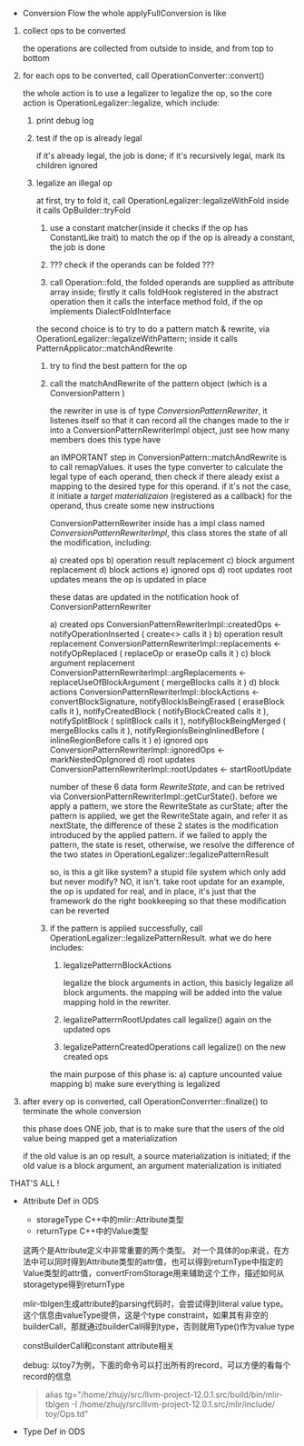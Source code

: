 * Conversion Flow
the whole applyFullConversion is like

1. collect ops to be converted

   the operations are collected from outside to inside, and from top
   to bottom

2. for each ops to be converted, call OperationConverter::convert()

   the whole action is to use a legalizer to legalize the op, so the
   core action is OperationLegalizer::legalize, which include:

   1. print debug log

   2. test if the op is already legal

      if it's already legal, the job is done; if it's recursively
      legal, mark its children ignored

   3. legalize an illegal op
   
      at first, try to fold it, call
      OperationLegalizer::legalizeWithFold inside it calls
      OpBuilder::tryFold
	 
       1. use a constant matcher(inside it checks if the op has
          ConstantLike trait) to match the op if the op is already a
          constant, the job is done
		
	   2. ??? check if the operands can be folded ???
	   
	   3. call Operation::fold, the folded operands are supplied as
          attribute array inside; firstly it calls foldHook registered
          in the abstract operation then it calls the interface method
          fold, if the op implements DialectFoldInterface
		
       the second choice is to try to do a pattern match & rewrite,
       via OperationLegalizer::legalizeWithPattern; inside it calls
       PatternApplicator::matchAndRewrite

       1. try to find the best pattern for the op
	 
       2. call the matchAndRewrite of the pattern object (which is a
          ConversionPattern )
	 
	      the rewriter in use is of type *ConversionPatternRewriter*,
          it listenes itself so that it can record all the changes
          made to the ir into a ConversionPatternRewriterImpl object,
          just see how many members does this type have

          an IMPORTANT step in ConversionPattern::matchAndRewrite is
          to call remapValues. it uses the type converter to calculate
          the legal type of each operand, then check if there aleady
          exist a mapping to the desired type for this operand. if
          it's not the case, it initiate a _target materializaion_
          (registered as a callback) for the operand, thus create some
          new instructions

          ConversionPatternRewriter inside has a impl class named
          *ConversionPatternRewriterImpl*, this class stores the state
          of all the modification, including:
		  
		  a) created ops
		  b) operation result replacement
		  c) block argument replacement
		  d) block actions
		  e) ignored ops
		  d) root updates
		     root updates means the op is updated in place
			 
		  these datas are updated in the notification hook of
          ConversionPatternRewriter
		  
		  a) created ops
		     ConversionPatternRewriterImpl::createdOps <- notifyOperationInserted ( create<> calls it )
		  b) operation result replacement
		     ConversionPatternRewriterImpl::replacements <- notifyOpReplaced ( replaceOp or eraseOp calls it )
		  c) block argument replacement
		     ConversionPatternRewriterImpl::argReplacements <- replaceUseOfBlockArgument ( mergeBlocks calls it )
		  d) block actions
		     ConversionPatternRewriterImpl::blockActions <- convertBlockSignature, notifyBlockIsBeingErased ( eraseBlock calls it ), 
			                                                notifyCreatedBlock ( notifyBlockCreated calls it ), notifySplitBlock ( splitBlock calls it ),
															notifyBlockBeingMerged ( mergeBlocks calls it ),
															notifyRegionIsBeingInlinedBefore ( inlineRegionBefore calls it )
		  e) ignored ops
		     ConversionPatternRewriterImpl::ignoredOps <- markNestedOpIgnored
		  d) root updates
		     ConversionPatternRewriterImpl::rootUpdates <- startRootUpdate
			 
		  number of these 6 data form *RewriteState*, and can be
          retrived via ConversionPatternRewriterImpl::getCurState().
          before we apply a pattern, we store the RewriteState as
          curState; after the pattern is applied, we get the
          RewriteState again, and refer it as nextState, the
          difference of these 2 states is the modification introduced
          by the applied pattern. if we failed to apply the pattern,
          the state is reset, otherwise, we resolve the difference of
          the two states in OperationLegalizer::legalizePatternResult
		  
		  so, is this a git like system? a stupid file system which
          only add but never modify? NO, it isn't. take root update
          for an example, the op is updated for real, and in place,
          it's just that the framework do the right bookkeeping so
          that these modification can be reverted

	   3. if the pattern is applied successfully, call
          OperationLegalizer::legalizePatternResult. what we do here
          includes:

          1. legalizePatterrnBlockActions

             legalize the block arguments in action, this basicly legalize all
             block arguments. the mapping will be added into the value mapping hold
             in the rewriter.

		  2. legalizePatterrnRootUpdates
		     call legalize() again on the updated ops

		  3. legalizePatternCreatedOperations
		     call legalize() on the new created ops
			 
		  the main purpose of this phase is:
		  a) capture uncounted value mapping
		  b) make sure everything is legalized
		  
3. after every op is converted, call OperationConverrter::finalize()
   to terminate the whole conversion
   
   this phase does ONE job, that is to make sure that the users of the
   old value being mapped get a materialization
   
   if the old value is an op result, a source materialization is
   initiated; if the old value is a block argument, an argument
   materialization is initiated

THAT'S ALL !

* Attribute Def in ODS
  - storageType C++中的mlir::Attribute类型
  - returnType C++中的Value类型
  
  这两个是Attribute定义中非常重要的两个类型。 对一个具体的op来说，在方法中可以同时得到Attribute类型的attr值，也可以得到returnType中指定的Value类型的attr值，convertFromStorage用来辅助这个工作，描述如何从storagetype得到returnType
  
  mlir-tblgen生成attribute的parsing代码时，会尝试得到literal value type。这个信息由valueType提供，这是个type constraint，如果其有非空的builderCall，那就通过builderCall得到type，否则就用Type()作为value type
  
  constBuilderCall和constant attribute相关
  
  debug: 以toy7为例，下面的命令可以打出所有的record，可以方便的看每个record的信息
  > alias tg="/home/zhujy/src/llvm-project-12.0.1.src/build/bin/mlir-tblgen -I /home/zhujy/src/llvm-project-12.0.1.src/mlir/include/ toy/Ops.td"

* Type Def in ODS
